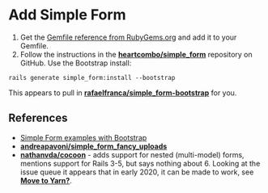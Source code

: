 # Add Simple Form

1. Get the [Gemfile reference from RubyGems.org](https://rubygems.org/gems/simple_form) and add it to your Gemfile.
1. Follow the instructions in the [**heartcombo/simple_form**][simple-form] repository on GitHub. Use the Bootstrap install:

  `rails generate simple_form:install --bootstrap`

  This appears to pull in [**rafaelfranca/simple_form-bootstrap**][simple-form-bootstrap] for you.

## References

* [Simple Form examples with Bootstrap](http://simple-form-bootstrap.plataformatec.com.br/examples)
* [**andreapavoni/simple_form_fancy_uploads**](https://github.com/andreapavoni/simple_form_fancy_uploads)
* [**nathanvda/cocoon**](https://github.com/nathanvda/cocoon) - adds support for nested (multi-model) forms, mentions support for Rails 3-5, but says nothing about 6. Looking at the issue queue it appears that in early 2020, it can be made to work, see [**Move to Yarn?**](https://github.com/nathanvda/cocoon/issues/555).

[simple-form]: <https://github.com/heartcombo/simple_form>
[simple-form-bootstrap]: <https://github.com/rafaelfranca/simple_form-bootstrap>
